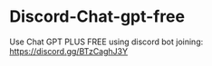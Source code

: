 # Discord-Chat-gpt-free
Use Chat GPT PLUS FREE using discord bot joining: https://discord.gg/BTzCaghJ3Y







                                                             
